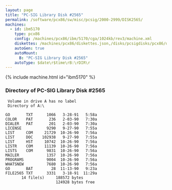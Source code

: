 ```yaml
---
layout: page
title: "PC-SIG Library Disk #2565"
permalink: /software/pcx86/sw/misc/pcsig/2000-2999/DISK2565/
machines:
  - id: ibm5170
    type: pcx86
    config: /machines/pcx86/ibm/5170/cga/1024kb/rev3/machine.xml
    diskettes: /machines/pcx86/diskettes.json,/disks/pcsigdisks/pcx86/diskettes.json
    autoGen: true
    autoMount:
      B: "PC-SIG Library Disk #2565"
    autoType: $date\r$time\rB:\rDIR\r
---
```


{% include machine.html id="ibm5170" %}

### Directory of PC-SIG Library Disk #2565

     Volume in drive A has no label
     Directory of A:\

    GO       TXT      1066   3-28-91   5:58a
    COLOR    PAT       236   2-03-90   7:30a
    DIALER   PAT       201   2-03-90   7:30a
    LICENSE           9290   9-27-90   7:55a
    LIST     COM     21729  10-26-90   7:56a
    LIST     DOC    102938   9-27-90   7:55a
    LIST     HST     10742  10-26-90   7:56a
    LISTR    COM     11139  10-26-90   7:56a
    LISTS    COM      9831  10-26-90   7:56a
    MAILER            1357  10-26-90   7:56a
    PROGRAMS          9004  10-26-90   7:56a
    WHATSNEW          7680  10-26-90   7:56a
    GO       BAT        28  11-13-90   9:23a
    FILE2565 TXT      3331   3-18-91  11:29a
           14 file(s)     188572 bytes
                          124928 bytes free
